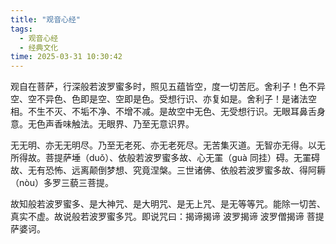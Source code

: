 ```yaml
---
title: "观音心经"
tags:
  - 观音心经
  - 经典文化
time: 2025-03-31 10:30:42
---
```


观自在菩萨，行深般若波罗蜜多时，照见五蕴皆空，度一切苦厄。舍利子！色不异空、空不异色、色即是空、空即是色。受想行识、亦复如是。舍利子！是诸法空相。不生不灭、不垢不净、不增不减。是故空中无色、无受想行识。无眼耳鼻舌身意。无色声香味触法。无眼界、乃至无意识界。

无无明、亦无无明尽。乃至无老死、亦无老死尽。无苦集灭道。无智亦无得。以无所得故。菩提萨埵（duǒ）、依般若波罗蜜多故、心无罣（guà 同挂）碍。无罣碍故、无有恐怖、远离颠倒梦想、究竟涅槃。三世诸佛、依般若波罗蜜多故、得阿耨（nòu）多罗三藐三菩提。

故知般若波罗蜜多、是大神咒、是大明咒、是无上咒、是无等等咒。能除一切苦、真实不虚。故说般若波罗蜜多咒。即说咒曰：揭谛揭谛 波罗揭谛 波罗僧揭谛 菩提萨婆诃。
